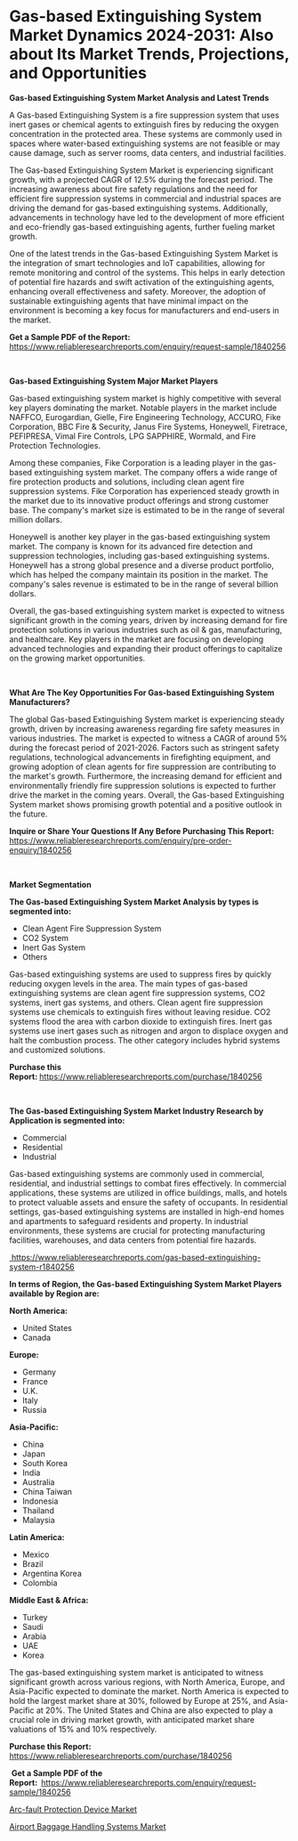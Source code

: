 <p><h1>Gas-based Extinguishing System Market Dynamics 2024-2031: Also about Its Market Trends, Projections, and Opportunities</h1></p><p><strong>Gas-based Extinguishing System Market Analysis and Latest Trends</strong></p>
<p><p>A Gas-based Extinguishing System is a fire suppression system that uses inert gases or chemical agents to extinguish fires by reducing the oxygen concentration in the protected area. These systems are commonly used in spaces where water-based extinguishing systems are not feasible or may cause damage, such as server rooms, data centers, and industrial facilities.</p><p>The Gas-based Extinguishing System Market is experiencing significant growth, with a projected CAGR of 12.5% during the forecast period. The increasing awareness about fire safety regulations and the need for efficient fire suppression systems in commercial and industrial spaces are driving the demand for gas-based extinguishing systems. Additionally, advancements in technology have led to the development of more efficient and eco-friendly gas-based extinguishing agents, further fueling market growth.</p><p>One of the latest trends in the Gas-based Extinguishing System Market is the integration of smart technologies and IoT capabilities, allowing for remote monitoring and control of the systems. This helps in early detection of potential fire hazards and swift activation of the extinguishing agents, enhancing overall effectiveness and safety. Moreover, the adoption of sustainable extinguishing agents that have minimal impact on the environment is becoming a key focus for manufacturers and end-users in the market.</p></p>
<p><strong>Get a Sample PDF of the Report:&nbsp;</strong> <a href="https://www.reliableresearchreports.com/enquiry/request-sample/1840256">https://www.reliableresearchreports.com/enquiry/request-sample/1840256</a></p>
<p>&nbsp;</p>
<p><strong>Gas-based Extinguishing System Major Market Players</strong></p>
<p><p>Gas-based extinguishing system market is highly competitive with several key players dominating the market. Notable players in the market include NAFFCO, Eurogardian, Gielle, Fire Engineering Technology, ACCURO, Fike Corporation, BBC Fire & Security, Janus Fire Systems, Honeywell, Firetrace, PEFIPRESA, Vimal Fire Controls, LPG SAPPHIRE, Wormald, and Fire Protection Technologies. </p><p>Among these companies, Fike Corporation is a leading player in the gas-based extinguishing system market. The company offers a wide range of fire protection products and solutions, including clean agent fire suppression systems. Fike Corporation has experienced steady growth in the market due to its innovative product offerings and strong customer base. The company's market size is estimated to be in the range of several million dollars.</p><p>Honeywell is another key player in the gas-based extinguishing system market. The company is known for its advanced fire detection and suppression technologies, including gas-based extinguishing systems. Honeywell has a strong global presence and a diverse product portfolio, which has helped the company maintain its position in the market. The company's sales revenue is estimated to be in the range of several billion dollars.</p><p>Overall, the gas-based extinguishing system market is expected to witness significant growth in the coming years, driven by increasing demand for fire protection solutions in various industries such as oil & gas, manufacturing, and healthcare. Key players in the market are focusing on developing advanced technologies and expanding their product offerings to capitalize on the growing market opportunities.</p></p>
<p>&nbsp;</p>
<p><strong>What Are The Key Opportunities For Gas-based Extinguishing System Manufacturers?</strong></p>
<p><p>The global Gas-based Extinguishing System market is experiencing steady growth, driven by increasing awareness regarding fire safety measures in various industries. The market is expected to witness a CAGR of around 5% during the forecast period of 2021-2026. Factors such as stringent safety regulations, technological advancements in firefighting equipment, and growing adoption of clean agents for fire suppression are contributing to the market's growth. Furthermore, the increasing demand for efficient and environmentally friendly fire suppression solutions is expected to further drive the market in the coming years. Overall, the Gas-based Extinguishing System market shows promising growth potential and a positive outlook in the future.</p></p>
<p><strong>Inquire or Share Your Questions If Any Before Purchasing This Report:</strong> <a href="https://www.reliableresearchreports.com/enquiry/pre-order-enquiry/1840256">https://www.reliableresearchreports.com/enquiry/pre-order-enquiry/1840256</a></p>
<p>&nbsp;</p>
<p><strong>Market Segmentation</strong></p>
<p><strong>The Gas-based Extinguishing System Market Analysis by types is segmented into:</strong></p>
<p><ul><li>Clean Agent Fire Suppression System</li><li>CO2 System</li><li>Inert Gas System</li><li>Others</li></ul></p>
<p><p>Gas-based extinguishing systems are used to suppress fires by quickly reducing oxygen levels in the area. The main types of gas-based extinguishing systems are clean agent fire suppression systems, CO2 systems, inert gas systems, and others. Clean agent fire suppression systems use chemicals to extinguish fires without leaving residue. CO2 systems flood the area with carbon dioxide to extinguish fires. Inert gas systems use inert gases such as nitrogen and argon to displace oxygen and halt the combustion process. The other category includes hybrid systems and customized solutions.</p></p>
<p><strong>Purchase this Report:&nbsp;</strong><a href="https://www.reliableresearchreports.com/purchase/1840256">https://www.reliableresearchreports.com/purchase/1840256</a></p>
<p>&nbsp;</p>
<p><strong>The Gas-based Extinguishing System Market Industry Research by Application is segmented into:</strong></p>
<p><ul><li>Commercial</li><li>Residential</li><li>Industrial</li></ul></p>
<p><p>Gas-based extinguishing systems are commonly used in commercial, residential, and industrial settings to combat fires effectively. In commercial applications, these systems are utilized in office buildings, malls, and hotels to protect valuable assets and ensure the safety of occupants. In residential settings, gas-based extinguishing systems are installed in high-end homes and apartments to safeguard residents and property. In industrial environments, these systems are crucial for protecting manufacturing facilities, warehouses, and data centers from potential fire hazards.</p></p>
<p><a href="https://www.reliableresearchreports.com/gas-based-extinguishing-system-r1840256">&nbsp;https://www.reliableresearchreports.com/gas-based-extinguishing-system-r1840256</a></p>
<p><strong>In terms of Region, the Gas-based Extinguishing System Market Players available by Region are:</strong></p>
<p>
    <p> <strong> North America: </strong>
        <ul>
            <li>United States</li>
            <li>Canada</li>
        </ul>
        </p> 
    <p> <strong> Europe: </strong>
        <ul>
            <li>Germany</li>
            <li>France</li>
            <li>U.K.</li>
            <li>Italy</li>
            <li>Russia</li>
        </ul>
        </p> 
    <p> <strong> Asia-Pacific: </strong>
        <ul>
            <li>China</li>
            <li>Japan</li>
            <li>South Korea</li>
            <li>India</li>
            <li>Australia</li>
            <li>China Taiwan</li>
            <li>Indonesia</li>
            <li>Thailand</li>
            <li>Malaysia</li>
        </ul>
        </p> 
    <p> <strong> Latin America: </strong>
        <ul>
            <li>Mexico</li>
            <li>Brazil</li>
            <li>Argentina Korea</li>
            <li>Colombia</li>
        </ul>
        </p> 
    <p> <strong> Middle East & Africa: </strong>
        <ul>
            <li>Turkey</li>
            <li>Saudi</li>
            <li>Arabia</li>
            <li>UAE</li>
            <li>Korea</li>
        </ul>
    </p>
    </p>
<p><p>The gas-based extinguishing system market is anticipated to witness significant growth across various regions, with North America, Europe, and Asia-Pacific expected to dominate the market. North America is expected to hold the largest market share at 30%, followed by Europe at 25%, and Asia-Pacific at 20%. The United States and China are also expected to play a crucial role in driving market growth, with anticipated market share valuations of 15% and 10% respectively.</p></p>
<p><strong>Purchase this Report: </strong><a href="https://www.reliableresearchreports.com/purchase/1840256">https://www.reliableresearchreports.com/purchase/1840256</a></p>
<p>&nbsp;<strong>Get a Sample PDF of the Report:&nbsp;&nbsp;</strong><a href="https://www.reliableresearchreports.com/enquiry/request-sample/1840256">https://www.reliableresearchreports.com/enquiry/request-sample/1840256</a></p>
<p><strong></strong></p>
<p><p><a href="https://view.publitas.com/reportprime-1/arc-fault-protection-device-market-overview-global-market-trends-and-future-prospects-from-2024-to-2031/">Arc-fault Protection Device Market</a></p><p><a href="https://github.com/AKSHATREPORTPRIME/Market-Research-Report-List-5/blob/main/airport-baggage-handling-systems-market.md">Airport Baggage Handling Systems Market</a></p></p>
